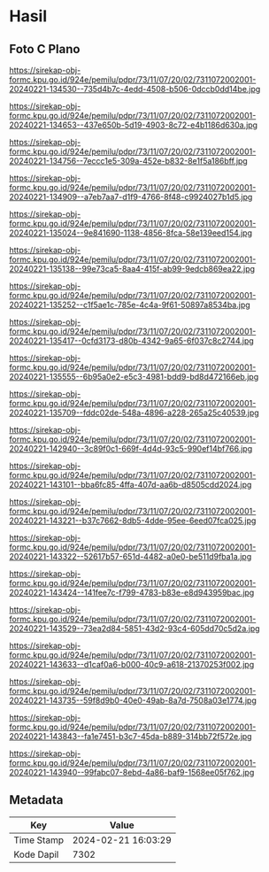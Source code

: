 # Hasil

## Foto C Plano

https://sirekap-obj-formc.kpu.go.id/924e/pemilu/pdpr/73/11/07/20/02/7311072002001-20240221-134530--735d4b7c-4edd-4508-b506-0dccb0dd14be.jpg

https://sirekap-obj-formc.kpu.go.id/924e/pemilu/pdpr/73/11/07/20/02/7311072002001-20240221-134653--437e650b-5d19-4903-8c72-e4b1186d630a.jpg

https://sirekap-obj-formc.kpu.go.id/924e/pemilu/pdpr/73/11/07/20/02/7311072002001-20240221-134756--7eccc1e5-309a-452e-b832-8e1f5a186bff.jpg

https://sirekap-obj-formc.kpu.go.id/924e/pemilu/pdpr/73/11/07/20/02/7311072002001-20240221-134909--a7eb7aa7-d1f9-4766-8f48-c9924027b1d5.jpg

https://sirekap-obj-formc.kpu.go.id/924e/pemilu/pdpr/73/11/07/20/02/7311072002001-20240221-135024--9e841690-1138-4856-8fca-58e139eed154.jpg

https://sirekap-obj-formc.kpu.go.id/924e/pemilu/pdpr/73/11/07/20/02/7311072002001-20240221-135138--99e73ca5-8aa4-415f-ab99-9edcb869ea22.jpg

https://sirekap-obj-formc.kpu.go.id/924e/pemilu/pdpr/73/11/07/20/02/7311072002001-20240221-135252--c1f5ae1c-785e-4c4a-9f61-50897a8534ba.jpg

https://sirekap-obj-formc.kpu.go.id/924e/pemilu/pdpr/73/11/07/20/02/7311072002001-20240221-135417--0cfd3173-d80b-4342-9a65-6f037c8c2744.jpg

https://sirekap-obj-formc.kpu.go.id/924e/pemilu/pdpr/73/11/07/20/02/7311072002001-20240221-135555--6b95a0e2-e5c3-4981-bdd9-bd8d472166eb.jpg

https://sirekap-obj-formc.kpu.go.id/924e/pemilu/pdpr/73/11/07/20/02/7311072002001-20240221-135709--fddc02de-548a-4896-a228-265a25c40539.jpg

https://sirekap-obj-formc.kpu.go.id/924e/pemilu/pdpr/73/11/07/20/02/7311072002001-20240221-142940--3c89f0c1-669f-4d4d-93c5-990ef14bf766.jpg

https://sirekap-obj-formc.kpu.go.id/924e/pemilu/pdpr/73/11/07/20/02/7311072002001-20240221-143101--bba6fc85-4ffa-407d-aa6b-d8505cdd2024.jpg

https://sirekap-obj-formc.kpu.go.id/924e/pemilu/pdpr/73/11/07/20/02/7311072002001-20240221-143221--b37c7662-8db5-4dde-95ee-6eed07fca025.jpg

https://sirekap-obj-formc.kpu.go.id/924e/pemilu/pdpr/73/11/07/20/02/7311072002001-20240221-143322--52617b57-651d-4482-a0e0-be511d9fba1a.jpg

https://sirekap-obj-formc.kpu.go.id/924e/pemilu/pdpr/73/11/07/20/02/7311072002001-20240221-143424--141fee7c-f799-4783-b83e-e8d943959bac.jpg

https://sirekap-obj-formc.kpu.go.id/924e/pemilu/pdpr/73/11/07/20/02/7311072002001-20240221-143529--73ea2d84-5851-43d2-93c4-605dd70c5d2a.jpg

https://sirekap-obj-formc.kpu.go.id/924e/pemilu/pdpr/73/11/07/20/02/7311072002001-20240221-143633--d1caf0a6-b000-40c9-a618-21370253f002.jpg

https://sirekap-obj-formc.kpu.go.id/924e/pemilu/pdpr/73/11/07/20/02/7311072002001-20240221-143735--59f8d9b0-40e0-49ab-8a7d-7508a03e1774.jpg

https://sirekap-obj-formc.kpu.go.id/924e/pemilu/pdpr/73/11/07/20/02/7311072002001-20240221-143843--fa1e7451-b3c7-45da-b889-314bb72f572e.jpg

https://sirekap-obj-formc.kpu.go.id/924e/pemilu/pdpr/73/11/07/20/02/7311072002001-20240221-143940--99fabc07-8ebd-4a86-baf9-1568ee05f762.jpg


## Metadata

| Key        | Value               |
| ---------- | ------------------- |
| Time Stamp | 2024-02-21 16:03:29 |
| Kode Dapil | 7302                |



